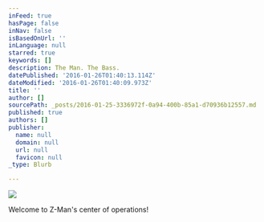 ```yaml
---
inFeed: true
hasPage: false
inNav: false
isBasedOnUrl: ''
inLanguage: null
starred: true
keywords: []
description: The Man. The Bass.
datePublished: '2016-01-26T01:40:13.114Z'
dateModified: '2016-01-26T01:40:09.973Z'
title: ''
author: []
sourcePath: _posts/2016-01-25-3336972f-0a94-400b-85a1-d70936b12557.md
published: true
authors: []
publisher:
  name: null
  domain: null
  url: null
  favicon: null
_type: Blurb

---
```

![](https://s3-us-west-2.amazonaws.com/the-grid-img/p/628ddef479e32f42593d4cbec46e4ef67a6aac16.jpg)

Welcome to Z-Man's center of operations!